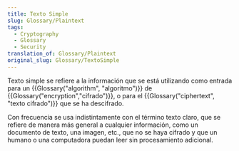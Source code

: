 ```yaml
---
title: Texto Simple
slug: Glossary/Plaintext
tags:
  - Cryptography
  - Glossary
  - Security
translation_of: Glossary/Plaintext
original_slug: Glossary/TextoSimple
---
```

Texto simple se refiere a la información que se está utilizando como entrada para un {{Glossary("algorithm", "algoritmo")}} de {{Glossary("encryption","cifrado")}}, o para el {{Glossary("ciphertext", "texto cifrado")}} que se ha descifrado.

Con frecuencia se usa indistintamente con el término texto claro, que se refiere de manera más general a cualquier información, como un documento de texto, una imagen, etc., que no se haya cifrado y que un humano o una computadora puedan leer sin procesamiento adicional.
